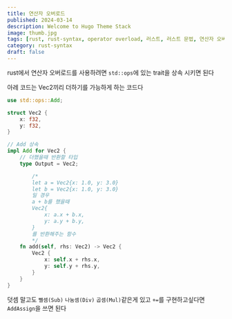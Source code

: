 ```yaml
---
title: 연산자 오버로드
published: 2024-03-14
description: Welcome to Hugo Theme Stack
image: thumb.jpg
tags: [rust, rust-syntax, operator overload, 러스트, 러스트 문법, 연산자 오버로드]
category: rust-syntax
draft: false
---
```


rust에서 연산자 오버로드를 사용하려면 `std::ops`에 있는 trait을 상속 시키면 된다


아레 코드는 Vec2끼리 더하기를 가능하게 하는 코드다
```rs
use std::ops::Add;

struct Vec2 {
    x: f32,
    y: f32,
}

// Add 상속
impl Add for Vec2 {
    // 더했을때 반환할 타입
    type Output = Vec2;

        /*
        let a = Vec2{x: 1.0, y: 3.0}
        let b = Vec2{x: 1.0, y: 3.0}
        일 경우
        a + b를 했을때
        Vec2{
            x: a.x + b.x,
            y: a.y + b.y,
        }
        를 반환해주는 함수
        */
    fn add(self, rhs: Vec2) -> Vec2 {
        Vec2 {
            x: self.x + rhs.x,
            y: self.y + rhs.y,
        }
    }
}

```
덧셈 말고도 `뺄셈(Sub)` `나눔셈(Div)` `곱셈(Mul)`같은게 있고
`+=`를 구현하고싶다면 `AddAssign`을 쓰면 된다